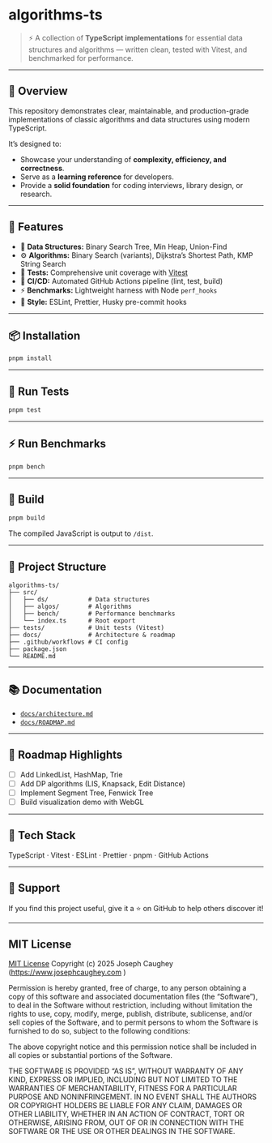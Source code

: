 # algorithms-ts

> ⚡️ A collection of **TypeScript implementations** for essential data structures and algorithms — written clean, tested with Vitest, and benchmarked for performance.

---

## 🚀 Overview

This repository demonstrates clear, maintainable, and production-grade implementations of classic algorithms and data structures using modern TypeScript.

It’s designed to:

* Showcase your understanding of **complexity, efficiency, and correctness**.
* Serve as a **learning reference** for developers.
* Provide a **solid foundation** for coding interviews, library design, or research.

---

## 🧩 Features

* 🧱 **Data Structures:** Binary Search Tree, Min Heap, Union-Find
* ⚙️ **Algorithms:** Binary Search (variants), Dijkstra’s Shortest Path, KMP String Search
* 🥪 **Tests:** Comprehensive unit coverage with [Vitest](https://vitest.dev/)
* 🚦 **CI/CD:** Automated GitHub Actions pipeline (lint, test, build)
* ⚡ **Benchmarks:** Lightweight harness with Node `perf_hooks`
* 🧹 **Style:** ESLint, Prettier, Husky pre-commit hooks

---

## 📦 Installation

```bash
pnpm install
```

---

## 🥪 Run Tests

```bash
pnpm test
```

---

## ⚡ Run Benchmarks

```bash
pnpm bench
```

---

## 🏧 Build

```bash
pnpm build
```

The compiled JavaScript is output to `/dist`.

---

## 🤠 Project Structure

```
algorithms-ts/
├── src/
│   ├── ds/           # Data structures
│   ├── algos/        # Algorithms
│   ├── bench/        # Performance benchmarks
│   └── index.ts      # Root export
├── tests/            # Unit tests (Vitest)
├── docs/             # Architecture & roadmap
├── .github/workflows # CI config
├── package.json
└── README.md
```

---

## 📚 Documentation

* [`docs/architecture.md`](./docs/architecture.md)
* [`docs/ROADMAP.md`](./docs/ROADMAP.md)

---

## 🧭 Roadmap Highlights

* [ ] Add LinkedList, HashMap, Trie
* [ ] Add DP algorithms (LIS, Knapsack, Edit Distance)
* [ ] Implement Segment Tree, Fenwick Tree
* [ ] Build visualization demo with WebGL

---

## 🧰 Tech Stack

TypeScript · Vitest · ESLint · Prettier · pnpm · GitHub Actions

---

## 🌟 Support

If you find this project useful, give it a ⭐ on GitHub to help others discover it!

---

## MIT License

[MIT License](./LICENSE) Copyright (c) 2025 Joseph Caughey (https://www.josephcaughey.com
)

Permission is hereby granted, free of charge, to any person obtaining a copy
of this software and associated documentation files (the “Software”), to deal
in the Software without restriction, including without limitation the rights
to use, copy, modify, merge, publish, distribute, sublicense, and/or sell
copies of the Software, and to permit persons to whom the Software is
furnished to do so, subject to the following conditions:

The above copyright notice and this permission notice shall be included in
all copies or substantial portions of the Software.

THE SOFTWARE IS PROVIDED “AS IS”, WITHOUT WARRANTY OF ANY KIND, EXPRESS OR
IMPLIED, INCLUDING BUT NOT LIMITED TO THE WARRANTIES OF MERCHANTABILITY,
FITNESS FOR A PARTICULAR PURPOSE AND NONINFRINGEMENT. IN NO EVENT SHALL THE
AUTHORS OR COPYRIGHT HOLDERS BE LIABLE FOR ANY CLAIM, DAMAGES OR OTHER
LIABILITY, WHETHER IN AN ACTION OF CONTRACT, TORT OR OTHERWISE, ARISING FROM,
OUT OF OR IN CONNECTION WITH THE SOFTWARE OR THE USE OR OTHER DEALINGS IN
THE SOFTWARE.
